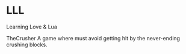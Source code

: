 # LLL
Learning Love &amp; Lua


TheCrusher
A game where must avoid getting hit by the never-ending crushing blocks.
